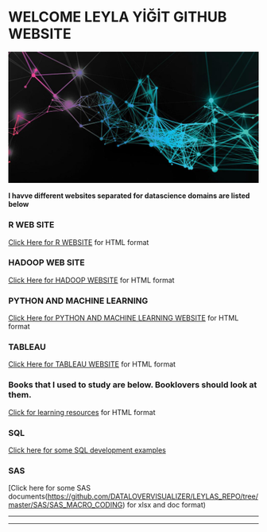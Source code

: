 
# WELCOME LEYLA YİĞİT GITHUB WEBSITE

![Screenshot](pic.jpeg)


**I havve different websites separated for datascience domains are listed below**

### R WEB SITE

[Click Here for R WEBSITE](https://datalovervisualizer.github.io/LEYLAS_REPO_BIGDATA_R/) for HTML format


### HADOOP WEB SITE


[Click Here for HADOOP WEBSITE](https://datalovervisualizer.github.io/HADOOP-SHELL-MONGODB/) for HTML format


### PYTHON AND MACHINE LEARNING

[Click Here for PYTHON AND MACHINE LEARNING WEBSITE](https://datalovervisualizer.github.io/MACHINE_LEARNING_PYTHON/) for HTML format


### TABLEAU

[Click Here for TABLEAU WEBSITE](https://datalovervisualizer.github.io/LEYLAS_REPO_TABLEAU/) for HTML format


### Books that I used to study are below. Booklovers should look at them.

[Click for learning resources](https://github.com/DATALOVERVISUALIZER/LEYLAS_REPO/tree/master/BOOKS) for HTML format

### SQL

[Click here for some SQL development examples](https://github.com/DATALOVERVISUALIZER/LEYLAS_REPO/tree/master/PLSQL) 

### SAS

[Click here for some SAS documents(https://github.com/DATALOVERVISUALIZER/LEYLAS_REPO/tree/master/SAS/SAS_MACRO_CODING) for xlsx and doc format)

***
***
